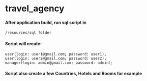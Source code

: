 # travel_agency
#### After application build, run sql script in 
    /resources/sql folder
#### Script will create: 
    user(login: user1@gmail.com; password: user1),
    user(login: user2@gmail.com; password: user2),
    manager(login: admin@gmail.com; password: admin);
#### Script also create a few Countries, Hotels and Rooms for example 